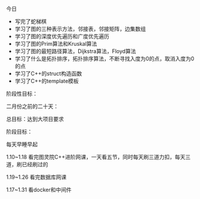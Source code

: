今日

- 写完了蛇梯棋
- 学习了图的三种表示方法，邻接表，邻接矩阵，边集数组
- 学习了图的深度优先遍历和广度优先遍历
- 学习了图的Prim算法和Kruskal算法
- 学习了图的最短路径算法，Dijkstra算法，Floyd算法
- 学习了什么是拓扑排序，拓扑排序算法，不断寻找入度为0的点，取消入度为0的点
- 学习了C++的struct构造函数
- 学习了C++的template模板

阶段性目标：

二月份之前的二十天：

总目标：达到大项目要求

阶段目标：

每天早睡早起

1.10~1.18    看完图灵院C++进阶网课，一天看五节，同时每天刷三道力扣，每天三道，刷已经刷过的

1.19~1.26 看完数据库网课

1.17~1.31 看docker和中间件

